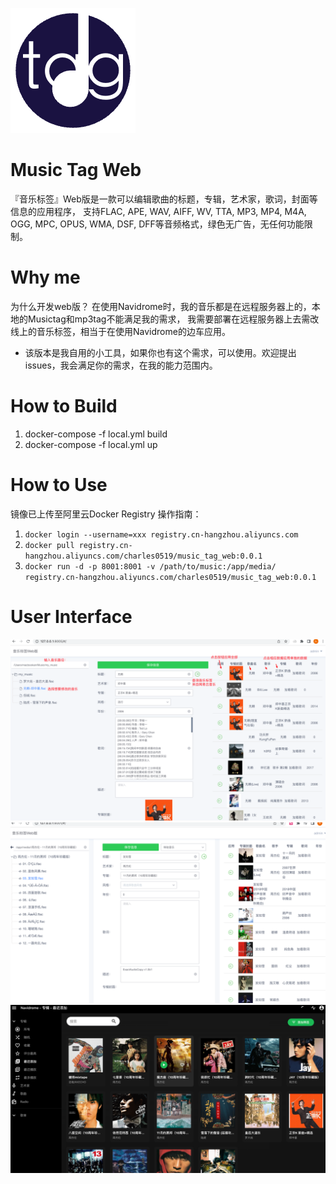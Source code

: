 ![](music-tag.png)
# Music Tag Web
『音乐标签』Web版是一款可以编辑歌曲的标题，专辑，艺术家，歌词，封面等信息的应用程序， 支持FLAC, APE, WAV, AIFF, WV, TTA, MP3, MP4, M4A, OGG, MPC, OPUS, WMA, DSF, DFF等音频格式，绿色无广告，无任何功能限制。
# Why me
为什么开发web版？
在使用Navidrome时，我的音乐都是在远程服务器上的，本地的Musictag和mp3tag不能满足我的需求，
我需要部署在远程服务器上去需改线上的音乐标签，相当于在使用Navidrome的边车应用。
- 该版本是我自用的小工具，如果你也有这个需求，可以使用。欢迎提出issues，我会满足你的需求，在我的能力范围内。
# How to Build
1. docker-compose -f local.yml build
2. docker-compose -f local.yml up
# How to Use
镜像已上传至阿里云Docker Registry
操作指南：
1. `docker login --username=xxx registry.cn-hangzhou.aliyuncs.com`
2. `docker pull registry.cn-hangzhou.aliyuncs.com/charles0519/music_tag_web:0.0.1`
3. `docker run -d -p 8001:8001 -v /path/to/music:/app/media/ registry.cn-hangzhou.aliyuncs.com/charles0519/music_tag_web:0.0.1`
# User Interface 
![](img.png)
![img_3.png](img_3.png)
![img_2.png](img_2.png)